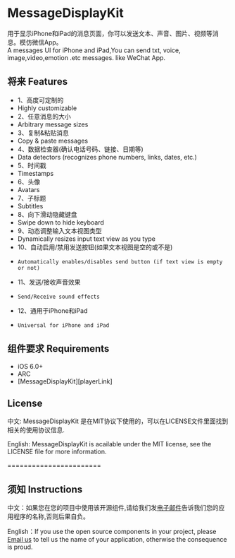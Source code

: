 MessageDisplayKit
=================

用于显示iPhone和iPad的消息页面，你可以发送文本、声音、图片、视频等消息。模仿微信App。                        
A messages UI for iPhone and iPad,You can send txt, voice, image,video,emotion .etc messages. like WeChat App.                                 


## 将来                                            Features 

* 1、高度可定制的                                     
*    Highly customizable
* 2、任意消息的大小                                   
*    Arbitrary message sizes
* 3、复制&粘贴消息
*    Copy & paste messages
* 4、数据检查器(确认电话号码、链接、日期等)           
*    Data detectors (recognizes phone numbers, links, dates, etc.)
* 5、时间戳                                           
*    Timestamps
* 6、头像                                             
*    Avatars
* 7、子标题                                           
*    Subtitles
* 8、向下滑动隐藏键盘                                 
*    Swipe down to hide keyboard
* 9、动态调整输入文本视图类型                         
*    Dynamically resizes input text view as you type
* 10、自动启用/禁用发送按钮(如果文本视图是空的或不是)  
*     Automatically enables/disables send button (if text view is empty or not)
* 11、发送/接收声音效果                                
*     Send/Receive sound effects
* 12、通用于iPhone和iPad                               
*     Universal for iPhone and iPad



## 组件要求                                        Requirements

* iOS 6.0+ 
* ARC
* [MessageDisplayKit][playerLink]


## License

中文: MessageDisplayKit 是在MIT协议下使用的，可以在LICENSE文件里面找到相关的使用协议信息.     

English: MessageDisplayKit is acailable under the MIT license, see the LICENSE file for more information.     

=======================
## 须知       Instructions
中文：如果您在您的项目中使用该开源组件,请给我们发[电子邮件](mailto:xhzengAIB@gmail.com?subject=From%20GitHub%20MessageDisplayKit)告诉我们您的应用程序的名称,否则后果自负。              
                           
English：If you use the open source components in your project, please [Email us](mailto:xhzengAIB@gmail.com?subject=From%20GitHub%20MessageDisplayKit) to tell us the name of your application, otherwise the consequence is proud.

